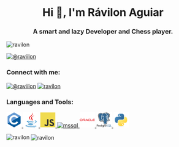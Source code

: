 <h1 align="center">Hi 👋, I'm Rávilon Aguiar</h1>
<h3 align="center">A smart and lazy Developer and Chess player.</h3>

<p align="left"> <img src="https://komarev.com/ghpvc/?username=ravilon&label=Profile%20views&color=0e75b6&style=flat" alt="ravilon" /> </p>

<p align="left"> <a href="https://twitter.com/@raviilon" target="blank"><img src="https://img.shields.io/twitter/follow/@raviilon?logo=twitter&style=for-the-badge" alt="@raviilon" /></a> </p>

<h3 align="left">Connect with me:</h3>
<p align="left">
<a href="https://twitter.com/@raviilon" target="blank"><img align="center" src="https://raw.githubusercontent.com/rahuldkjain/github-profile-readme-generator/master/src/images/icons/Social/twitter.svg" alt="@raviilon" height="30" width="40" /></a>
<a href="https://linkedin.com/in/ravilon" target="blank"><img align="center" src="https://raw.githubusercontent.com/rahuldkjain/github-profile-readme-generator/master/src/images/icons/Social/linked-in-alt.svg" alt="ravilon" height="30" width="40" /></a>
</p>

<h3 align="left">Languages and Tools:</h3>
<p align="left"> <a href="https://www.cprogramming.com/" target="_blank" rel="noreferrer"> <img src="https://raw.githubusercontent.com/devicons/devicon/master/icons/c/c-original.svg" alt="c" width="40" height="40"/> </a> <a href="https://www.java.com" target="_blank" rel="noreferrer"> <img src="https://raw.githubusercontent.com/devicons/devicon/master/icons/java/java-original.svg" alt="java" width="40" height="40"/> </a> <a href="https://developer.mozilla.org/en-US/docs/Web/JavaScript" target="_blank" rel="noreferrer"> <img src="https://raw.githubusercontent.com/devicons/devicon/master/icons/javascript/javascript-original.svg" alt="javascript" width="40" height="40"/> </a> <a href="https://www.microsoft.com/en-us/sql-server" target="_blank" rel="noreferrer"> <img src="https://www.svgrepo.com/show/303229/microsoft-sql-server-logo.svg" alt="mssql" width="40" height="40"/> </a> <a href="https://www.oracle.com/" target="_blank" rel="noreferrer"> <img src="https://raw.githubusercontent.com/devicons/devicon/master/icons/oracle/oracle-original.svg" alt="oracle" width="40" height="40"/> </a> <a href="https://www.postgresql.org" target="_blank" rel="noreferrer"> <img src="https://raw.githubusercontent.com/devicons/devicon/master/icons/postgresql/postgresql-original-wordmark.svg" alt="postgresql" width="40" height="40"/> </a> <a href="https://www.python.org" target="_blank" rel="noreferrer"> <img src="https://raw.githubusercontent.com/devicons/devicon/master/icons/python/python-original.svg" alt="python" width="40" height="40"/> </a> </p>

<p><img align="left" src="https://github-readme-stats.vercel.app/api/top-langs?username=ravilon&show_icons=true&locale=en&layout=compact" alt="ravilon" /></p>

<p>&nbsp;<img align="center" src="https://github-readme-stats.vercel.app/api?username=ravilon&show_icons=true&locale=en" alt="ravilon" /></p>
